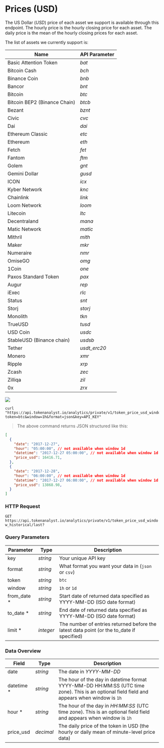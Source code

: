 # Prices (USD)
The US Dollar (_USD_) price of each asset we support is available through this endpoint. The hourly price is the hourly closing price for each asset. The daily price is the mean of the hourly closing prices for each asset.

The list of assets we currently support is:

| Name                      | API Parameter |
|---------------------------|---------------|
| Basic Attention Token     | _bat_         |
| Bitcoin Cash              | _bch_         |
| Binance Coin              | _bnb_         |
| Bancor                    | _bnt_         |
| Bitcoin                   | _btc_         |
| Bitcoin BEP2 (Binance Chain)   | _btcb_        |
| Bezant                    | _bznt_        |
| Civic                     | _cvc_         |
| Dai                       | _dai_         |
| Ethereum Classic          | _etc_         |
| Ethereum                  | _eth_         |
| Fetch                     | _fet_         |
| Fantom                    | _ftm_         |
| Golem                     | _gnt_         |
| Gemini Dollar             | _gusd_        |
| ICON                      | _icx_         |
| Kyber Network             | _knc_         |
| Chainlink                 | _link_        |
| Loom Network              | _loom_        |
| Litecoin                  | _ltc_         |
| Decentraland              | _mana_        |
| Matic Network             | _matic_       |
| Mithril                   | _mith_        |
| Maker                     | _mkr_         |
| Numeraire                 | _nmr_         |
| OmiseGO                   | _omg_         |
| 1Coin                     | _one_         |
| Paxos Standard Token      | _pax_         |
| Augur                     | _rep_         |
| iExec                     | _rlc_         |
| Status                    | _snt_         |
| Storj                     | _storj_       |
| Monolith                  | _tkn_         |
| TrueUSD                   | _tusd_        |
| USD Coin                  | _usdc_        |
| StableUSD (Binance chain) | _usdsb_       |
| Tether                    | _usdt_erc20_  |
| Monero                    | _xmr_         |
| Ripple                    | _xrp_         |
| Zcash                     | _zec_         |
| Zilliqa                   | _zil_         |
| 0x                        | _zrx_         |


<img src="https://img.shields.io/badge/Tier-Hobbyist-blue.svg"/>

```shell
curl "https://api.tokenanalyst.io/analytics/private/v1/token_price_usd_window_historical/last?token=btc&window=1h&format=json&key=API_KEY"
```

> The above command returns JSON structured like this:

```json
[
  {
    "date": "2017-12-27",
    "hour": "05:00:00", // not available when window 1d
    "datetime": "2017-12-27 05:00:00", // not available when window 1d
    "price_usd": 16416.71,
  },
  {
    "date": "2017-12-28",
    "hour": "06:00:00", // not available when window 1d
    "datetime": "2017-12-27 06:00:00", // not available when window 1d
    "price_usd": 13868.98,
  }
]
```

### HTTP Request

`GET https://api.tokenanalyst.io/analytics/private/v1/token_price_usd_window_historical/last?`

### Query Parameters

| Parameter | Type     | Description                                         |
| --------- | -------- | --------------------------------------------------- |
| key       | _string_ | Your unique API key                                 |
| format    | _string_ | What format you want your data in (`json` or `csv`) |
| token     | _string_ | `btc`                                               |
| window    | _string_ | `1h` or `1d`                                        |
| from_date \* | _string_  | Start date of returned data specified as YYYY-MM-DD (ISO date format)                     |
| to_date \*   | _string_  | End date of returned data specified as YYYY-MM-DD (ISO date format)                       |
| limit \*     | _integer_ | The number of entries returned before the latest data point (or the to_date if specified) |


### Data Overview

| Field         | Type     | Description                                          |
| ------------- | -------- | ---------------------------------------------------- |
| date         | _string_ | The date in _YYYY-MM-DD_                                                  |
| datetime *   | _string_  | The hour of the day in datetime format YYYY-MM-DD HH:MM:SS (UTC time zone). This is an optional field field and appears when window is `1h`                                                                               |
| hour *       | _string_  | The hour of the day in _HH:MM:SS_ (UTC time zone). This is an optional field field and appears when window is `1h`                                                                                                        |
| price_usd    | _decimal_ | The daily price of the token in USD (the hourly or daily mean of minute-level price data) |
